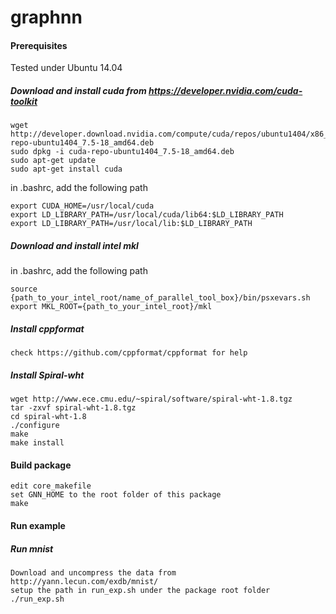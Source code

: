 # graphnn

#### Prerequisites

Tested under Ubuntu 14.04

##### Download and install cuda from https://developer.nvidia.com/cuda-toolkit

    wget http://developer.download.nvidia.com/compute/cuda/repos/ubuntu1404/x86_64/cuda-repo-ubuntu1404_7.5-18_amd64.deb
    sudo dpkg -i cuda-repo-ubuntu1404_7.5-18_amd64.deb
    sudo apt-get update
    sudo apt-get install cuda
    
  in .bashrc, add the following path
  
    export CUDA_HOME=/usr/local/cuda
    export LD_LIBRARY_PATH=/usr/local/cuda/lib64:$LD_LIBRARY_PATH
    export LD_LIBRARY_PATH=/usr/local/lib:$LD_LIBRARY_PATH
    
##### Download and install intel mkl

  in .bashrc, add the following path
  
    source {path_to_your_intel_root/name_of_parallel_tool_box}/bin/psxevars.sh
    export MKL_ROOT={path_to_your_intel_root}/mkl
    
##### Install cppformat

    check https://github.com/cppformat/cppformat for help
  
##### Install Spiral-wht

    wget http://www.ece.cmu.edu/~spiral/software/spiral-wht-1.8.tgz
    tar -zxvf spiral-wht-1.8.tgz
    cd spiral-wht-1.8
    ./configure
    make
    make install
    
#### Build package

    edit core_makefile
    set GNN_HOME to the root folder of this package
    make
    
#### Run example

##### Run mnist

    Download and uncompress the data from http://yann.lecun.com/exdb/mnist/
    setup the path in run_exp.sh under the package root folder
    ./run_exp.sh
    
    
